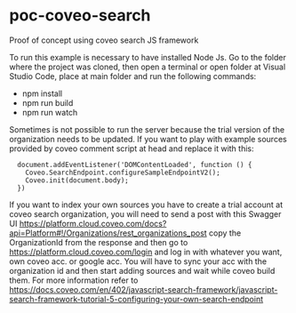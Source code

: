 # poc-coveo-search
Proof of concept using coveo search JS framework

To run this example is necessary to have installed Node Js. Go to the folder where the project was cloned, then open a terminal or open folder at Visual Studio Code, place at main folder and run the following commands:
- npm install
- npm run build
- npm run watch

Sometimes is not possible to run the server because the trial version of the organization needs to be updated. If you want to play with example sources provided by coveo comment script at head and replace it with this:
      
      document.addEventListener('DOMContentLoaded', function () {
        Coveo.SearchEndpoint.configureSampleEndpointV2();
        Coveo.init(document.body);
      })
      
If you want to index your own sources you have to create a trial account at coveo search organization, you will need to send a post with this Swagger UI https://platform.cloud.coveo.com/docs?api=Platform#!/Organizations/rest_organizations_post copy the OrganizationId from the response and then go to https://platform.cloud.coveo.com/login and log in with whatever you want, own coveo acc. or google acc. You will have to sync your acc with the organization id and then start adding sources and wait while coveo build them. For more information refer to https://docs.coveo.com/en/402/javascript-search-framework/javascript-search-framework-tutorial-5-configuring-your-own-search-endpoint  
